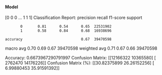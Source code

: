 #### Model
[0 0 0 ... 1 1 1]
Classification Report:
              precision    recall  f1-score   support

           0       0.81      0.54      0.65  22531902
           1       0.58      0.84      0.68  16938696

    accuracy                           0.67  39470598
   macro avg       0.70      0.69      0.67  39470598
weighted avg       0.71      0.67      0.66  39470598

Accuracy: 0.6673967290791997
Confusion Matrix:
[[12166322 10365580]
 [ 2762470 14176226]]
Confusion Matrix (%):
[[30.82375899 26.26152256]
 [ 6.99880453 35.91591392]]

